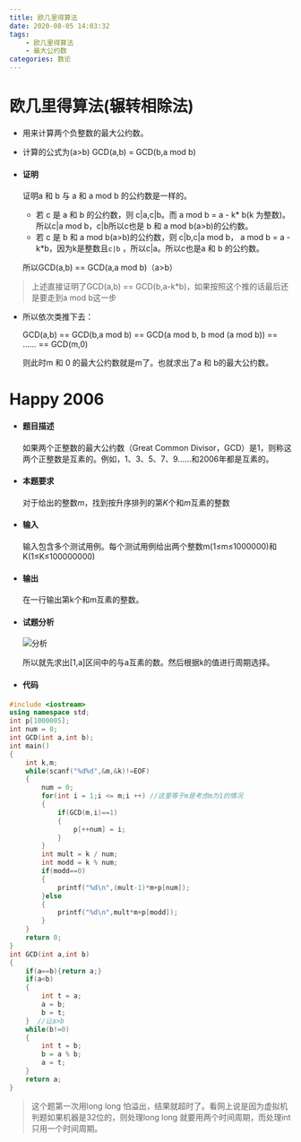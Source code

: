 ```yaml
---
title: 欧几里得算法
date: 2020-08-05 14:03:32
tags:
	- 欧几里得算法
	- 最大公约数
categories: 数论
---
```

# 欧几里得算法(辗转相除法)

* 用来计算两个负整数的最大公约数。

* 计算的公式为(a>b) GCD(a,b) = GCD(b,a mod b)

* #### 证明

  证明a 和 b 与 a 和 a mod b 的公约数是一样的。

  * 若 c 是 a 和 b 的公约数，则 c|a,c|b。而 a mod b = a - k\* b(k 为整数)。所以c|a mod b，c|b所以c也是 b 和 a mod b(a>b)的公约数。
  * 若 c 是 b 和 a mod b(a>b)的公约数，则 c|b,c|a mod b， a mod b = a - k\*b，因为k是整数且`c|b` ，所以c|a。所以c也是a 和 b 的公约数。

  所以GCD(a,b) == GCD(a,a mod b)（a>b）

> 上述直接证明了GCD(a,b) == GCD(b,a-k\*b)，如果按照这个推的话最后还是要走到a mod b这一步

* 所以依次类推下去：

  GCD(a,b) == GCD(b,a mod b) == GCD(a mod b, b mod (a mod b)) == ...... == GCD(m,0)

  则此时m 和 0 的最大公约数就是m了。也就求出了a 和 b的最大公约数。



# Happy 2006

* #### 题目描述

  如果两个正整数的最大公约数（Great Common Divisor，GCD）是1，则称这两个正整数是互素的。例如，1、3、5、7、9……和2006年都是互素的。

* #### 本题要求

  对于给出的整数*m*，找到按升序排列的第*K*个和*m*互素的整数

* #### 输入

  输入包含多个测试用例。每个测试用例给出两个整数m(1$\leq$m$\leq$1000000)和K(1$\leq$K$\leq$100000000)

* #### 输出

  在一行输出第k个和m互素的整数。

* #### 试题分析

  ![分析](https://i.loli.net/2020/08/05/wrdocCUJWHSNGfh.png)

  所以就先求出[1,a]区间中的与a互素的数。然后根据k的值进行周期选择。

* #### 代码

```cpp
#include <iostream>
using namespace std;
int p[1000005];
int num = 0;
int GCD(int a,int b);
int main()
{
    int k,m;
    while(scanf("%d%d",&m,&k)!=EOF)
    {
        num = 0;
        for(int i = 1;i <= m;i ++) //这里等于m是考虑m为1的情况
        {
            if(GCD(m,i)==1)
            {
                p[++num] = i;
            }
        }
        int mult = k / num;
        int modd = k % num;
        if(modd==0)
        {
            printf("%d\n",(mult-1)*m+p[num]);
        }else
        {
            printf("%d\n",mult*m+p[modd]);
        }
    }
    return 0;
}
int GCD(int a,int b)
{
    if(a==b){return a;}
    if(a<b)
    {
        int t = a;
        a = b;
        b = t;
    }  //让a>b
    while(b!=0)
    {
        int t = b;
        b = a % b;
        a = t;
    }
    return a;
}
```

> 这个题第一次用long long 怕溢出，结果就超时了。看网上说是因为虚拟机判题如果机器是32位的，则处理long long 就要用两个时间周期，而处理int只用一个时间周期。